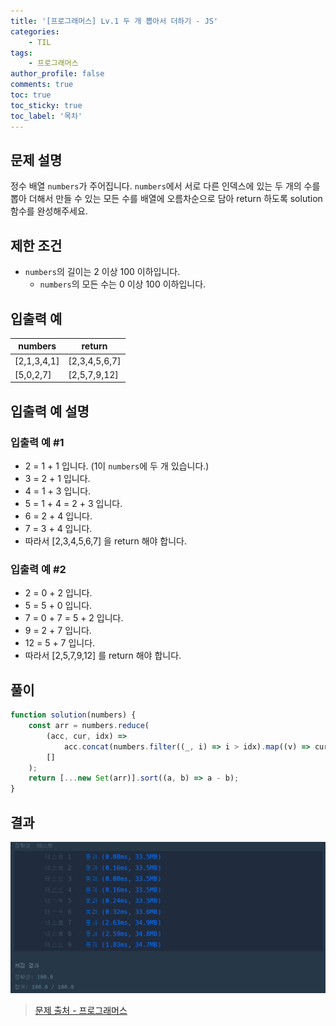 ```yaml
---
title: '[프로그래머스] Lv.1 두 개 뽑아서 더하기 - JS'
categories:
    - TIL
tags:
    - 프로그래머스
author_profile: false
comments: true
toc: true
toc_sticky: true
toc_label: '목차'
---
```


## 문제 설명

정수 배열 `numbers`가 주어집니다. `numbers`에서 서로 다른 인덱스에 있는 두 개의 수를 뽑아 더해서 만들 수 있는 모든 수를 배열에 오름차순으로 담아 return 하도록 solution 함수를 완성해주세요.

## 제한 조건

-   `numbers`의 길이는 2 이상 100 이하입니다.
    -   `numbers`의 모든 수는 0 이상 100 이하입니다.

## 입출력 예

| numbers     | return        |
| ----------- | ------------- |
| [2,1,3,4,1] | [2,3,4,5,6,7] |
| [5,0,2,7]   | [2,5,7,9,12]  |

## 입출력 예 설명

### 입출력 예 #1

-   2 = 1 + 1 입니다. (1이 `numbers`에 두 개 있습니다.)
-   3 = 2 + 1 입니다.
-   4 = 1 + 3 입니다.
-   5 = 1 + 4 = 2 + 3 입니다.
-   6 = 2 + 4 입니다.
-   7 = 3 + 4 입니다.
-   따라서 [2,3,4,5,6,7] 을 return 해야 합니다.

### 입출력 예 #2

-   2 = 0 + 2 입니다.
-   5 = 5 + 0 입니다.
-   7 = 0 + 7 = 5 + 2 입니다.
-   9 = 2 + 7 입니다.
-   12 = 5 + 7 입니다.
-   따라서 [2,5,7,9,12] 를 return 해야 합니다.

## 풀이

```javascript
function solution(numbers) {
    const arr = numbers.reduce(
        (acc, cur, idx) =>
            acc.concat(numbers.filter((_, i) => i > idx).map((v) => cur + v)),
        []
    );
    return [...new Set(arr)].sort((a, b) => a - b);
}
```

## 결과

![result](/assets/images/2023/09/01/algorithm-45-result.png)

> [문제 출처 - 프로그래머스](https://school.programmers.co.kr/learn/courses/30/lessons/68644)
